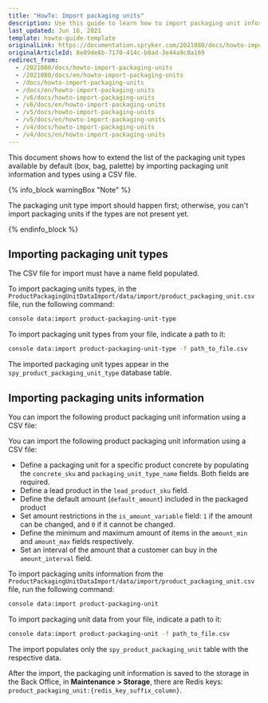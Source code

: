 ```yaml
---
title: "HowTo: Import packaging units"
description: Use this guide to learn how to import packaging unit information and its types using a CSV file.
last_updated: Jun 16, 2021
template: howto-guide-template
originalLink: https://documentation.spryker.com/2021080/docs/howto-import-packaging-units
originalArticleId: 8e89de6b-7170-414c-b0ad-3e44a9c8a169
redirect_from:
  - /2021080/docs/howto-import-packaging-units
  - /2021080/docs/en/howto-import-packaging-units
  - /docs/howto-import-packaging-units
  - /docs/en/howto-import-packaging-units
  - /v6/docs/howto-import-packaging-units
  - /v6/docs/en/howto-import-packaging-units
  - /v5/docs/howto-import-packaging-units
  - /v5/docs/en/howto-import-packaging-units
  - /v4/docs/howto-import-packaging-units
  - /v4/docs/en/howto-import-packaging-units
---
```


This document shows how to extend the list of the packaging unit types available by default (box, bag, palette) by importing packaging unit information and types using a CSV file.

{% info_block warningBox "Note" %}

The packaging unit type import should happen first; otherwise, you can't import packaging units if the types are not present yet.

{% endinfo_block %}

## Importing packaging unit types

The CSV file for import must have a name field populated.

To import packaging units types, in the `ProductPackagingUnitDataImport/data/import/product_packaging_unit.csv` file, run the following command:

```bash
console data:import product-packaging-unit-type
```

To import packaging unit types from your file, indicate a path to it:

```bash
console data:import product-packaging-unit-type -f path_to_file.csv
```

The imported packaging unit types appear in the `spy_product_packaging_unit_type` database table.

## Importing packaging units information

You can import the following product packaging unit information using a CSV file:

You can import the following product packaging unit information using a CSV file:

* Define a packaging unit for a specific product concrete by populating the `concrete_sku` and `packaging_unit_type_name` fields. Both fields are required.
* Define a lead product in the `lead_product_sku` field.
* Define the default amount (`default_amount`) included in the packaged product
* Set amount restrictions in the `is_amount_variable` field: `1` if the amount can be changed, and `0` if it cannot be changed.
* Define the minimum and maximum amount of items in the `amount_min` and `amount_max` fields respectively.
* Set an interval of the amount that a customer can buy in the `amount_interval` field.

To import packaging units information from the `ProductPackagingUnitDataImport/data/import/product_packaging_unit.csv` file, run the following command:

```bash
console data:import product-packaging-unit
```

To import packaging unit data from your file, indicate a path to it:

```bash
console data:import product-packaging-unit -f path_to_file.csv
```

The import populates only the `spy_product_packaging_unit` table with the respective data.

After the import, the packaging unit information is saved to the storage in the Back Office, in **Maintenance&nbsp;<span aria-label="and then">></span> Storage**, there are Redis keys: `product_packaging_unit:{redis_key_suffix_column}`.

<!-- {% info_block infoBox "Info" %}
In the current implementation each packaging unit and lead product has to define sales units. It's enough to define the default "item" as a base unit for the abstract and to define also "item" as one and only sales unit for both the leading product and all related packaging units.
{% endinfo_block %} -->
